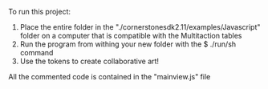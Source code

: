 To run this project:

1. Place the entire folder in the "./cornerstonesdk2.11/examples/Javascript" folder on a computer that is compatible with the Multitaction tables
2. Run the program from withing your new folder with the $ ./run/sh command
3. Use the tokens to create collaborative art!

All the commented code is contained in the "mainview.js" file
